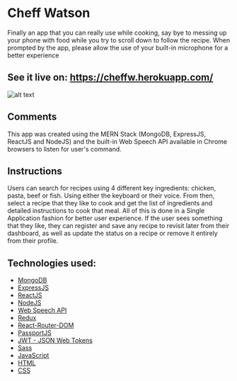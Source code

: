 # Cheff Watson

Finally an app that you can really use while cooking, say bye to messing up your phone with food while you try to scroll down to follow the recipe. When prompted by the app, please allow the use of your built-in microphone for a better experience

## See it live on: https://cheffw.herokuapp.com/

![alt text][screenshot]

[screenshot]: https://github.com/jpdevspace/ChopChop-Watson_Node_React_Mongo/blob/master//client/src/assets/imgs/screenshot.png "Screenshot of app"


## Comments
This app was created using the MERN Stack (MongoDB, ExpressJS, ReactJS and NodeJS) and the built-in Web Speech API available in Chrome browsers to listen for user's command.

## Instructions
Users can search for recipes using 4 different key ingredients: chicken, pasta, beef or fish. Using either the keyboard or their voice. From then, select a recipe that they like to cook and get the list of ingredients and detailed instructions to cook that meal. All of this is done in a Single Application fashion for better user experience. If the user sees something that they like, they can register and save any recipe to revisit later from their dashboard, as well as update the status on a recipe or remove it entirely from their profile.

## Technologies used: 

* [MongoDB](https://www.mongodb.com)
* [ExpressJS](https://www.expressjs.com)
* [ReactJS](https://reactjs.org)
* [NodeJS](https://nodejs.org/en/)
* [Web Speech API](https://www.nytimes.com/)
* [Redux](https://redux.js.org/)
* [React-Router-DOM](https://reacttraining.com/react-router/)
* [PassportJS](http://www.passportjs.org/)
* [JWT - JSON Web Tokens](https://jwt.io/)
* [Sass](https://sass-lang.com/)
* [JavaScript](https://www.javascript.com/)
* [HTML](https://www.w3.org/TR/html5/)
* [CSS](https://developer.mozilla.org/en-US/docs/Web/CSS)
